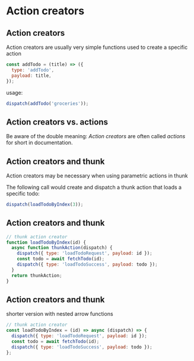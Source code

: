 # Action creators

## Action creators

Action creators are usually very simple functions used to create a specific action

```js
const addTodo = (title) => ({
  type: 'addTodo',
  payload: title,
});
```

usage:

```js
dispatch(addTodo('groceries'));
```

## Action creators vs. actions

Be aware of the double meaning: _Action creators_ are often called _actions_ for short in documentation.

## Action creators and thunk

Action creators may be necessary when using parametric actions in thunk

The following call would create and dispatch a thunk action that loads a specific todo:

```js
dispatch(loadTodoByIndex(3));
```

## Action creators and thunk

```js
// thunk action creator
function loadTodoByIndex(id) {
  async function thunkAction(dispatch) {
    dispatch({ type: 'loadTodoRequest', payload: id });
    const todo = await fetchTodo(id);
    dispatch({ type: 'loadTodoSuccess', payload: todo });
  }
  return thunkAction;
}
```

## Action creators and thunk

shorter version with nested arrow functions

```js
// thunk action creator
const loadTodoByIndex = (id) => async (dispatch) => {
  dispatch({ type: 'loadTodoRequest', payload: id });
  const todo = await fetchTodo(id);
  dispatch({ type: 'loadTodoSuccess', payload: todo });
};
```
